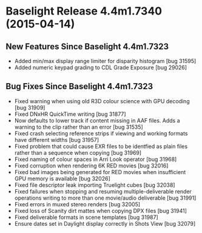 # Baselight Release 4.4m1.7340 (2015-04-14)



## New Features Since Baselight 4.4m1.7323

* Added min/max display range limiter for disparity histogram \[bug 31595]
* Added numeric keypad grading to CDL Grade Exposure \[bug 29026]

## Bug Fixes Since Baselight 4.4m1.7323

* Fixed warning when using old R3D colour science with GPU decoding \[bug 31909]
* Fixed DNxHR QuickTime writing \[bug 31877]
* Now defaults to lower track if content missing in AAF files. Adds a warning to the clip rather than an error \[bug 31535]
* Fixed crash selecting reference strips if viewing and working formats have different widths \[bug 31957]
* Fixed problem that could cause EXR files to be identfied as plain files rather than a sequence when copying \[bug 31969]
* Fixed naming of colour spaces in Arri Look operator \[bug 31968]
* Fixed corruption when rendering 6K RED movies \[bug 32016]
* Fixed bad images being generated for RED movies when insufficient GPU memory is available \[bug 32026]
* Fixed file descriptor leak importing Truelight cubes \[bug 32038]
* Fixed failures when stopping and resuming multiple-deliverable render operations writing to more than one movie/audio deliverable \[bug 31991]
* Fixed errors in muxed stereo renders \[bug 32005]
* Fixed loss of Scanity dirt mattes when copying DPX files \[bug 31941]
* Fixed deliverable formats in scene templates \[bug 31987]
* Ensure dates set in Daylight display correctly in Shots View \[bug 32079]
